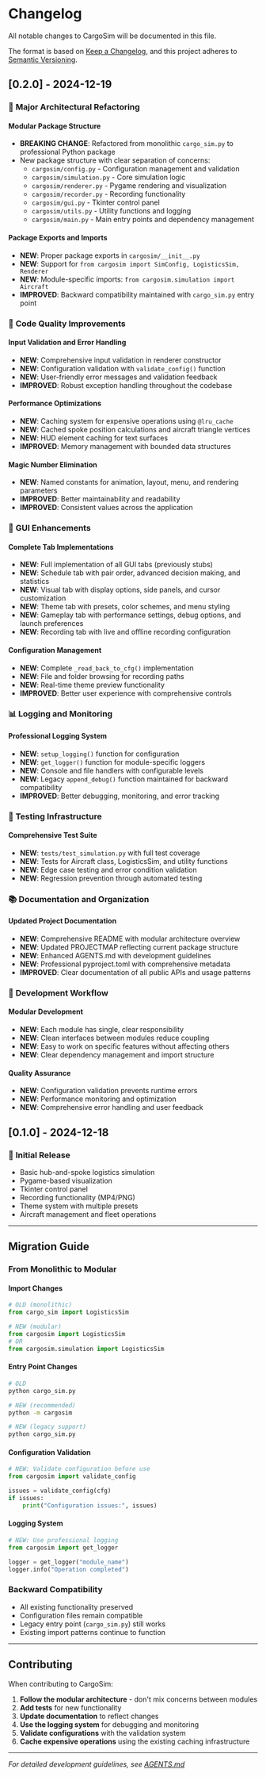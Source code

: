 # Changelog

All notable changes to CargoSim will be documented in this file.

The format is based on [Keep a Changelog](https://keepachangelog.com/en/1.0.0/),
and this project adheres to [Semantic Versioning](https://semver.org/spec/v2.0.0.html).

## [0.2.0] - 2024-12-19

### 🚀 **Major Architectural Refactoring**

#### **Modular Package Structure**
- **BREAKING CHANGE**: Refactored from monolithic `cargo_sim.py` to professional Python package
- New package structure with clear separation of concerns:
  - `cargosim/config.py` - Configuration management and validation
  - `cargosim/simulation.py` - Core simulation logic
  - `cargosim/renderer.py` - Pygame rendering and visualization
  - `cargosim/recorder.py` - Recording functionality
  - `cargosim/gui.py` - Tkinter control panel
  - `cargosim/utils.py` - Utility functions and logging
  - `cargosim/main.py` - Main entry points and dependency management

#### **Package Exports and Imports**
- **NEW**: Proper package exports in `cargosim/__init__.py`
- **NEW**: Support for `from cargosim import SimConfig, LogisticsSim, Renderer`
- **NEW**: Module-specific imports: `from cargosim.simulation import Aircraft`
- **IMPROVED**: Backward compatibility maintained with `cargo_sim.py` entry point

### 🔧 **Code Quality Improvements**

#### **Input Validation and Error Handling**
- **NEW**: Comprehensive input validation in renderer constructor
- **NEW**: Configuration validation with `validate_config()` function
- **NEW**: User-friendly error messages and validation feedback
- **IMPROVED**: Robust exception handling throughout the codebase

#### **Performance Optimizations**
- **NEW**: Caching system for expensive operations using `@lru_cache`
- **NEW**: Cached spoke position calculations and aircraft triangle vertices
- **NEW**: HUD element caching for text surfaces
- **IMPROVED**: Memory management with bounded data structures

#### **Magic Number Elimination**
- **NEW**: Named constants for animation, layout, menu, and rendering parameters
- **IMPROVED**: Better maintainability and readability
- **IMPROVED**: Consistent values across the application

### 🎨 **GUI Enhancements**

#### **Complete Tab Implementations**
- **NEW**: Full implementation of all GUI tabs (previously stubs)
- **NEW**: Schedule tab with pair order, advanced decision making, and statistics
- **NEW**: Visual tab with display options, side panels, and cursor customization
- **NEW**: Theme tab with presets, color schemes, and menu styling
- **NEW**: Gameplay tab with performance settings, debug options, and launch preferences
- **NEW**: Recording tab with live and offline recording configuration

#### **Configuration Management**
- **NEW**: Complete `_read_back_to_cfg()` implementation
- **NEW**: File and folder browsing for recording paths
- **NEW**: Real-time theme preview functionality
- **IMPROVED**: Better user experience with comprehensive controls

### 📊 **Logging and Monitoring**

#### **Professional Logging System**
- **NEW**: `setup_logging()` function for configuration
- **NEW**: `get_logger()` function for module-specific loggers
- **NEW**: Console and file handlers with configurable levels
- **NEW**: Legacy `append_debug()` function maintained for backward compatibility
- **IMPROVED**: Better debugging, monitoring, and error tracking

### 🧪 **Testing Infrastructure**

#### **Comprehensive Test Suite**
- **NEW**: `tests/test_simulation.py` with full test coverage
- **NEW**: Tests for Aircraft class, LogisticsSim, and utility functions
- **NEW**: Edge case testing and error condition validation
- **NEW**: Regression prevention through automated testing

### 📚 **Documentation and Organization**

#### **Updated Project Documentation**
- **NEW**: Comprehensive README with modular architecture overview
- **NEW**: Updated PROJECTMAP reflecting current package structure
- **NEW**: Enhanced AGENTS.md with development guidelines
- **NEW**: Professional pyproject.toml with comprehensive metadata
- **IMPROVED**: Clear documentation of all public APIs and usage patterns

### 🔄 **Development Workflow**

#### **Modular Development**
- **NEW**: Each module has single, clear responsibility
- **NEW**: Clean interfaces between modules reduce coupling
- **NEW**: Easy to work on specific features without affecting others
- **NEW**: Clear dependency management and import structure

#### **Quality Assurance**
- **NEW**: Configuration validation prevents runtime errors
- **NEW**: Performance monitoring and optimization
- **NEW**: Comprehensive error handling and user feedback

## [0.1.0] - 2024-12-18

### 🎯 **Initial Release**
- Basic hub-and-spoke logistics simulation
- Pygame-based visualization
- Tkinter control panel
- Recording functionality (MP4/PNG)
- Theme system with multiple presets
- Aircraft management and fleet operations

---

## **Migration Guide**

### **From Monolithic to Modular**

#### **Import Changes**
```python
# OLD (monolithic)
from cargo_sim import LogisticsSim

# NEW (modular)
from cargosim import LogisticsSim
# OR
from cargosim.simulation import LogisticsSim
```

#### **Entry Point Changes**
```bash
# OLD
python cargo_sim.py

# NEW (recommended)
python -m cargosim

# NEW (legacy support)
python cargo_sim.py
```

#### **Configuration Validation**
```python
# NEW: Validate configuration before use
from cargosim import validate_config

issues = validate_config(cfg)
if issues:
    print("Configuration issues:", issues)
```

#### **Logging System**
```python
# NEW: Use professional logging
from cargosim import get_logger

logger = get_logger("module_name")
logger.info("Operation completed")
```

### **Backward Compatibility**

- All existing functionality preserved
- Configuration files remain compatible
- Legacy entry point (`cargo_sim.py`) still works
- Existing import patterns continue to function

---

## **Contributing**

When contributing to CargoSim:

1. **Follow the modular architecture** - don't mix concerns between modules
2. **Add tests** for new functionality
3. **Update documentation** to reflect changes
4. **Use the logging system** for debugging and monitoring
5. **Validate configurations** with the validation system
6. **Cache expensive operations** using the existing caching infrastructure

---

*For detailed development guidelines, see [AGENTS.md](AGENTS.md)*
